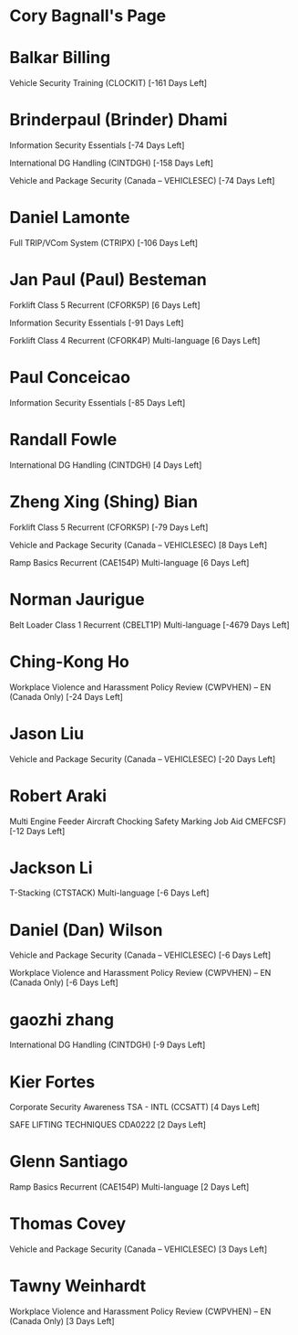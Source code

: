 # Cory Bagnall's Page




# Balkar Billing


Vehicle Security Training (CLOCKIT) [-161 Days Left]



# Brinderpaul (Brinder) Dhami


Information Security Essentials [-74 Days Left]

International DG Handling (CINTDGH) [-158 Days Left]

Vehicle and Package Security (Canada – VEHICLESEC) [-74 Days Left]



# Daniel Lamonte


Full TRIP/VCom System (CTRIPX) [-106 Days Left]



# Jan Paul (Paul) Besteman


Forklift Class 5 Recurrent (CFORK5P) [6 Days Left]

Information Security Essentials [-91 Days Left]

Forklift Class 4 Recurrent (CFORK4P) Multi-language [6 Days Left]



# Paul Conceicao


Information Security Essentials [-85 Days Left]



# Randall Fowle


International DG Handling (CINTDGH) [4 Days Left]



# Zheng Xing (Shing) Bian


Forklift Class 5 Recurrent (CFORK5P) [-79 Days Left]

Vehicle and Package Security (Canada – VEHICLESEC) [8 Days Left]

Ramp Basics Recurrent (CAE154P) Multi-language [6 Days Left]



# Norman Jaurigue


Belt Loader Class 1 Recurrent (CBELT1P) Multi-language [-4679 Days Left]



# Ching-Kong Ho


Workplace Violence and Harassment Policy Review (CWPVHEN) – EN (Canada Only) [-24 Days Left]



# Jason Liu


Vehicle and Package Security (Canada – VEHICLESEC) [-20 Days Left]



# Robert Araki


Multi Engine Feeder Aircraft Chocking Safety Marking Job Aid  CMEFCSF) [-12 Days Left]



# Jackson Li


T-Stacking (CTSTACK) Multi-language [-6 Days Left]



# Daniel (Dan) Wilson


Vehicle and Package Security (Canada – VEHICLESEC) [-6 Days Left]

Workplace Violence and Harassment Policy Review (CWPVHEN) – EN (Canada Only) [-6 Days Left]



# gaozhi zhang


International DG Handling (CINTDGH) [-9 Days Left]



# Kier Fortes


Corporate Security Awareness TSA - INTL (CCSATT) [4 Days Left]

SAFE LIFTING TECHNIQUES CDA0222 [2 Days Left]



# Glenn Santiago


Ramp Basics Recurrent (CAE154P) Multi-language [2 Days Left]



# Thomas Covey


Vehicle and Package Security (Canada – VEHICLESEC) [3 Days Left]



# Tawny Weinhardt


Workplace Violence and Harassment Policy Review (CWPVHEN) – EN (Canada Only) [3 Days Left]



